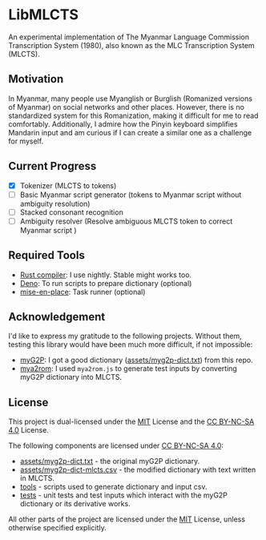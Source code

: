 # LibMLCTS

An experimental implementation of The Myanmar Language Commission Transcription System (1980), also known as the MLC Transcription System (MLCTS).

## Motivation

In Myanmar, many people use Myanglish or Burglish (Romanized versions of Myanmar) on social networks and other places.
However, there is no standardized system for this Romanization, making it difficult for me to read comfortably.
Additionally, I admire how the Pinyin keyboard simplifies Mandarin input and am curious if I can create a similar one as a challenge for myself.

## Current Progress

- [x] Tokenizer (MLCTS to tokens)
- [ ] Basic Myanmar script generator (tokens to Myanmar script without ambiguity resolution)
- [ ] Stacked consonant recognition
- [ ] Ambiguity resolver (Resolve ambiguous MLCTS token to correct Myanmar script )

## Required Tools

- [Rust compiler](https://www.rust-lang.org/): I use nightly. Stable might works too.
- [Deno](https://deno.com/): To run scripts to prepare dictionary (optional)
- [mise-en-place](https://mise.jdx.dev/): Task runner (optional)

## Acknowledgement

I'd like to express my gratitude to the following projects. Without them, testing this library would have been much more difficult, if not impossible:

- [myG2P](https://github.com/ye-kyaw-thu/myG2P): I got a good dictionary ([assets/myg2p-dict.txt](assets/myg2p-dict.txt)) from this repo.
- [mya2rom](https://github.com/myanmaropenwordnet/mya2rom): I used `mya2rom.js` to generate test inputs by converting myG2P dictionary into MLCTS.

## License

This project is dual-licensed under the [MIT](LICENSE-CODE) License and the [CC BY-NC-SA 4.0](LICENSE) License.

The following components are licensed under [CC BY-NC-SA 4.0](LICENSE):

- [assets/myg2p-dict.txt](assets/myg2p-dict.txt) - the original myG2P dictionary.
- [assets/myg2p-dict-mlcts.csv](assets/myg2p-dict-mlcts.csv) - the modified dictionary with text written in MLCTS.
- [tools](tools/) - scripts used to generate dictionary and input csv.
- [tests](tests) - unit tests and test inputs which interact with the myG2P dictionary or its derivative works.

All other parts of the project are licensed under the [MIT](LICENSE-CODE) License, unless otherwise specified explicitly.
